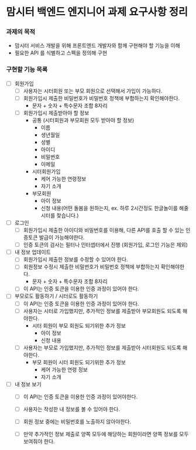 # 맘시터 백엔드 엔지니어 과제 요구사항 정리

### 과제의 목적
* 맘시터 서비스 개발을 위해 프론트엔드 개발자와 함께 구현해야 할 기능을 이해
* 필요한 API 를 식별하고 스펙을 정의해 구현

### 구현할 기능 목록

* [ ] 회원가입
  * [ ] 사용자는 시터회원 또는 부모 회원으로 선택해서 가입이 가능하다.
  * [ ] 회원가입시 제출한 비밀번호가 비밀번호 정책에 부합하는지 확인해야한다.
    * 문자 + 숫자 + 특수문자 조합 8자리
  * [ ] 회원가입시 제출받아야 할 정보
    * 공통 (시터회원과 부모회원 모두 받아야 할 정보)
      * 이름
      * 생년월일
      * 성별
      * 아이디
      * 비밀번호
      * 이메일
    * 시터회원가입
      * 케어 가능한 연령정보
      * 자기 소개
    * 부모회원
      * 아이 정보
      * 신청 내용(어떤 돌봄을 원하는지, ex. 하루 2시간정도 한글놀이를 해줄 시터를 찾습니다.)
* [ ] 로그인
  * [ ] 회원가입시 제출한 아이디와 비밀번호를 이용해, 다른 API를 호출 할 수 있는 인증토큰 발급이 가능해야한다.
  * [ ] 인증 토큰의 검사는 필터나 인터셉터에서 진행 (회원가입, 로그인 기능은 제외)
* [ ] 내 정보 업데이트
  * [ ] 회원가입시 제출한 정보를 수정할 수 있어야 한다.
  * [ ] 회원정보 수정시 제출한 비밀번호가 비밀번호 정책에 부합하는지 확인해야한다.
      * 문자 + 숫자 + 특수문자 조합 8자리
  * [ ] 이 API는 인증 토큰을 이용한 인증 과정이 있어야 한다.
* [ ] 부모로도 활동하기 / 시터로도 활동하기
  * [ ] 이 API는 인증 토큰을 이용한 인증 과정이 있어야 한다.
  * [ ] 사용자는 시터로 가입했지만, 추가적인 정보를 제출받아 부모회원도 되도록 해야한다.
    * 시터 회원이 부모 회원도 되기위한 추가 정보
      * 아이 정보
      * 신청 내용
  * [ ] 사용자는 부모로 가입했지만, 추가적인 정보를 제출받아 시터회원도 되도록 해야한다.
    * 부모 회원이 시터 회원도 되기위한 추가 정보
      * 케어 가능한 연령 정보
      * 자기 소개
* [ ] 내 정보 보기
  * [ ] 이 API는 인증 토큰을 이용한 인증 과정이 있어야한다.
  * [ ] 사용자는 작성한 내 정보를 볼 수 있어야 한다.
  * [ ] 회원 정보 중에는 비밀번호를 노출하지 않아야한다.
  * [ ] 만약 추가적인 정보 제출로 양쪽 모두에 해당하는 회원이라면 양쪽 정보를 모두 보여줘야 한다.

